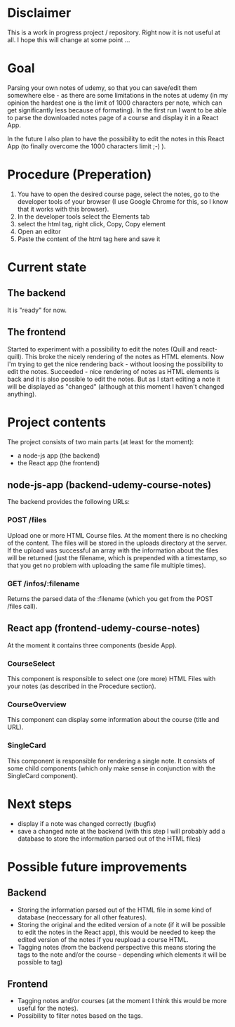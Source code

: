 # Disclaimer

This is a work in progress project / repository. Right now it is not useful at all. I hope this will change at some point ...

# Goal

Parsing your own notes of udemy, so that you can save/edit them somewhere else - as there are some limitations in the notes at udemy (in my opinion the hardest one is the limit of 1000 characters per note, which can get significantly less because of formating).
In the first run I want to be able to parse the downloaded notes page of a course and display it in a React App.

In the future I also plan to have the possibility to edit the notes in this React App (to finally overcome the 1000 characters limit ;-) ).

# Procedure (Preperation)

1. You have to open the desired course page, select the notes, go to the developer tools of your browser (I use Google Chrome for this, so I know that it works with this browser).
2. In the developer tools select the Elements tab
3. select the html tag, right click, Copy, Copy element
4. Open an editor
5. Paste the content of the html tag here and save it

# Current state
## The backend 
It is "ready" for now. 

## The frontend
Started to experiment with a possibility to edit the notes (Quill and react-quill). This broke the nicely rendering of the notes as HTML elements. Now I'm trying to get the nice rendering back - without loosing the possibility to edit the notes. Succeeded - nice rendering of notes as HTML elements is back and it is also possible to edit the notes. But as I start editing a note it will be displayed as "changed" (although at this moment I haven't changed anything).

# Project contents

The project consists of two main parts (at least for the moment):

- a node-js app (the backend)
- the React app (the frontend)

## node-js-app (backend-udemy-course-notes)

The backend provides the following URLs:

### POST /files

Upload one or more HTML Course files. At the moment there is no checking of the content. The files will be stored in the uploads directory at the server. If the upload was successful an array with the information about the files will be returned (just the filename, which is prepended with a timestamp, so that you get no problem with uploading the same file multiple times).

### GET /infos/:filename

Returns the parsed data of the :filename (which you get from the POST /files call).

## React app (frontend-udemy-course-notes)

At the moment it contains three components (beside App).

### CourseSelect

This component is responsible to select one (ore more) HTML Files with your notes (as described in the Procedure section).

### CourseOverview

This component can display some information about the course (title and URL).

### SingleCard

This component is responsible for rendering a single note. It consists of some child components (which only make sense in conjunction with the SingleCard component).

# Next steps
* display if a note was changed correctly (bugfix)
* save a changed note at the backend (with this step I will probably add a database to store the information parsed out of the HTML files)
 
# Possible future improvements
## Backend
* Storing the information parsed out of the HTML file in some kind of database (neccessary for all other features).
* Storing the original and the edited version of a note (if it will be possible to edit the notes in the React app), this would be needed to keep the edited version of the notes if you reupload a course HTML.
* Tagging notes (from the backend perspective this means storing the tags to the note and/or the course - depending which elements it will be possible to tag)
## Frontend
* Tagging notes and/or courses (at the moment I think this would be more useful for the notes).
* Possibility to filter notes based on the tags.

##
